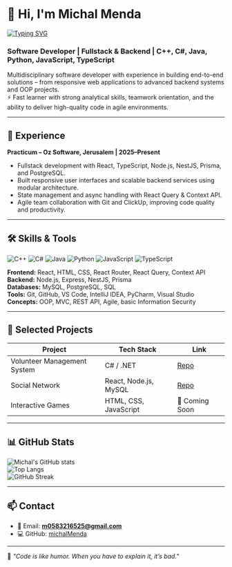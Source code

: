 # 👋 Hi, I'm Michal Menda  

[![Typing SVG](https://readme-typing-svg.herokuapp.com?size=24&duration=4000&color=00C4FF&lines=Software+Developer;Fullstack+%26+Backend;Always+Learning+%26+Building)](https://git.io/typing-svg)  

### Software Developer | Fullstack & Backend | C++, C#, Java, Python, JavaScript, TypeScript  

Multidisciplinary software developer with experience in building end-to-end solutions – from responsive web applications to advanced backend systems and OOP projects.  
⚡ Fast learner with strong analytical skills, teamwork orientation, and the ability to deliver high-quality code in agile environments.  

---

## 🚀 Experience
**Practicum – Oz Software, Jerusalem | 2025–Present**  
- Fullstack development with React, TypeScript, Node.js, NestJS, Prisma, and PostgreSQL.  
- Built responsive user interfaces and scalable backend services using modular architecture.  
- State management and async handling with React Query & Context API.  
- Agile team collaboration with Git and ClickUp, improving code quality and productivity.  

---

## 🛠️ Skills & Tools
![C++](https://img.shields.io/badge/-C++-00599C?style=flat-square&logo=cplusplus&logoColor=white)
![C#](https://img.shields.io/badge/-C%23-239120?style=flat-square&logo=c-sharp&logoColor=white)
![Java](https://img.shields.io/badge/-Java-007396?style=flat-square&logo=java&logoColor=white)
![Python](https://img.shields.io/badge/-Python-3776AB?style=flat-square&logo=python&logoColor=white)
![JavaScript](https://img.shields.io/badge/-JavaScript-F7DF1E?style=flat-square&logo=javascript&logoColor=000)
![TypeScript](https://img.shields.io/badge/-TypeScript-3178C6?style=flat-square&logo=typescript&logoColor=white)  

**Frontend:** React, HTML, CSS, React Router, React Query, Context API  
**Backend:** Node.js, Express, NestJS, Prisma  
**Databases:** MySQL, PostgreSQL, SQL  
**Tools:** Git, GitHub, VS Code, IntelliJ IDEA, PyCharm, Visual Studio  
**Concepts:** OOP, MVC, REST API, Agile, basic Information Security  

---

## 📌 Selected Projects
| Project | Tech Stack | Link |
|---------|------------|------|
| Volunteer Management System | C# / .NET | [Repo](https://github.com/sara6310472/dotNet5785_9427_1873) |
| Social Network | React, Node.js, MySQL | [Repo](https://github.com/michalMenda/social-api-project) |
| Interactive Games | HTML, CSS, JavaScript | 🚀 Coming Soon |

---

## 📊 GitHub Stats
![Michal's GitHub stats](https://github-readme-stats.vercel.app/api?username=michalMenda&show_icons=true&theme=tokyonight)  
![Top Langs](https://github-readme-stats.vercel.app/api/top-langs/?username=michalMenda&layout=compact&theme=tokyonight)  
![GitHub Streak](https://streak-stats.demolab.com?user=michalMenda&theme=tokyonight)  

---

## 📫 Contact
- 📧 Email: **m0583216525@gmail.com**  
- 💻 GitHub: [michalMenda](https://github.com/michalMenda)  

---

🌱 *"Code is like humor. When you have to explain it, it’s bad."*  
